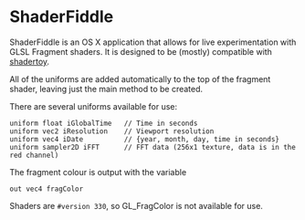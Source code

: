 ShaderFiddle
============

ShaderFiddle is an OS X application that allows for live experimentation with GLSL Fragment shaders. It is designed to be (mostly) compatible with [shadertoy](http://shadertoy.com).

All of the uniforms are added automatically to the top of the fragment shader, leaving just the main method to be created.

There are several uniforms available for use:

	uniform float iGlobalTime	// Time in seconds
	uniform vec2 iResolution	// Viewport resolution
	uniform vec4 iDate			// {year, month, day, time in seconds}
	uniform sampler2D iFFT		// FFT data (256x1 texture, data is in the red channel)

The fragment colour is output with the variable

	out vec4 fragColor

Shaders are `#version 330`, so GL_FragColor is not available for use.